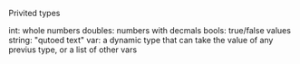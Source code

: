 


Privited types

int: whole numbers
doubles: numbers with decmals
bools: true/false values
string: "qutoed text"
var: a dynamic type that can take the value of any previus type, or a list of other vars